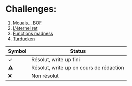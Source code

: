 # Challenges:


1. [Mouais... BOF](pwn1/)
2. [L'éternel ret](pwn2/)
3. [Functions madness](pwn3/)
4. [Turducken](pwn4/)

| Symbol | Status                                  |
|--------|-----------------------------------------|
|   ✓    | Résolut, write up fini                  |
|   ⚠    | Résolut, write up en cours de rédaction |
|   ❌   | Non résolut                             |

